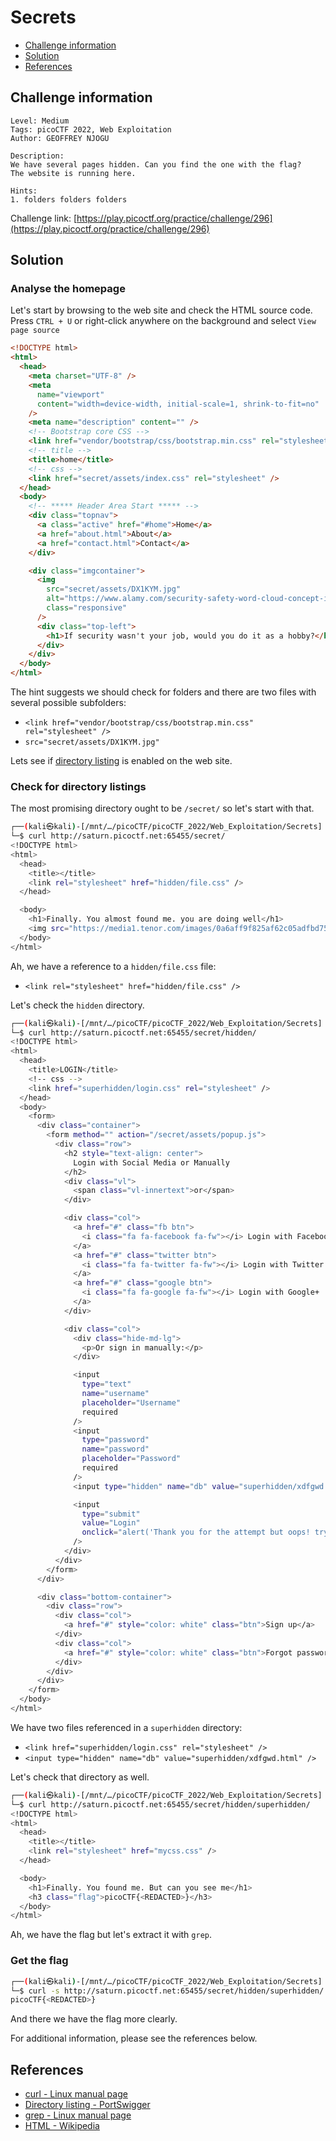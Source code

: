 # Secrets

- [Challenge information](#challenge-information)
- [Solution](#solution)
- [References](#references)

## Challenge information

```text
Level: Medium
Tags: picoCTF 2022, Web Exploitation
Author: GEOFFREY NJOGU
 
Description:
We have several pages hidden. Can you find the one with the flag?
The website is running here.
 
Hints:
1. folders folders folders
```

Challenge link: [https://play.picoctf.org/practice/challenge/296](https://play.picoctf.org/practice/challenge/296)

## Solution

### Analyse the homepage

Let's start by browsing to the web site and check the HTML source code.  
Press `CTRL + U` or right-click anywhere on the background and select `View page source`

```html
<!DOCTYPE html>
<html>
  <head>
    <meta charset="UTF-8" />
    <meta
      name="viewport"
      content="width=device-width, initial-scale=1, shrink-to-fit=no"
    />
    <meta name="description" content="" />
    <!-- Bootstrap core CSS -->
    <link href="vendor/bootstrap/css/bootstrap.min.css" rel="stylesheet" />
    <!-- title -->
    <title>home</title>
    <!-- css -->
    <link href="secret/assets/index.css" rel="stylesheet" />
  </head>
  <body>
    <!-- ***** Header Area Start ***** -->
    <div class="topnav">
      <a class="active" href="#home">Home</a>
      <a href="about.html">About</a>
      <a href="contact.html">Contact</a>
    </div>

    <div class="imgcontainer">
      <img
        src="secret/assets/DX1KYM.jpg"
        alt="https://www.alamy.com/security-safety-word-cloud-concept-image-image67649784.html"
        class="responsive"
      />
      <div class="top-left">
        <h1>If security wasn't your job, would you do it as a hobby?</h1>
      </div>
    </div>
  </body>
</html>
```

The hint suggests we should check for folders and there are two files with several possible subfolders:

- `<link href="vendor/bootstrap/css/bootstrap.min.css" rel="stylesheet" />`
- `src="secret/assets/DX1KYM.jpg"`

Lets see if [directory listing](https://portswigger.net/kb/issues/00600100_directory-listing) is enabled on the web site.

### Check for directory listings

The most promising directory ought to be `/secret/` so let's start with that.

```bash
┌──(kali㉿kali)-[/mnt/…/picoCTF/picoCTF_2022/Web_Exploitation/Secrets]
└─$ curl http://saturn.picoctf.net:65455/secret/  
<!DOCTYPE html>
<html>
  <head>
    <title></title>
    <link rel="stylesheet" href="hidden/file.css" />
  </head>

  <body>
    <h1>Finally. You almost found me. you are doing well</h1>
    <img src="https://media1.tenor.com/images/0a6aff9f825af62c05adfbd75039cc7b/tenor.gif?itemid=4648337" alt="Something Like That GIF - Andy Parksandrecreation Wtf GIFs" style="max-width: 833px; background-color: rgb(151, 121, 85);" width="833" height="937.125">
  </body>
</html>
```

Ah, we have a reference to a `hidden/file.css` file:

- `<link rel="stylesheet" href="hidden/file.css" />`

Let's check the `hidden` directory.

```bash
┌──(kali㉿kali)-[/mnt/…/picoCTF/picoCTF_2022/Web_Exploitation/Secrets]
└─$ curl http://saturn.picoctf.net:65455/secret/hidden/
<!DOCTYPE html>
<html>
  <head>
    <title>LOGIN</title>
    <!-- css -->
    <link href="superhidden/login.css" rel="stylesheet" />
  </head>
  <body>
    <form>
      <div class="container">
        <form method="" action="/secret/assets/popup.js">
          <div class="row">
            <h2 style="text-align: center">
              Login with Social Media or Manually
            </h2>
            <div class="vl">
              <span class="vl-innertext">or</span>
            </div>

            <div class="col">
              <a href="#" class="fb btn">
                <i class="fa fa-facebook fa-fw"></i> Login with Facebook
              </a>
              <a href="#" class="twitter btn">
                <i class="fa fa-twitter fa-fw"></i> Login with Twitter
              </a>
              <a href="#" class="google btn">
                <i class="fa fa-google fa-fw"></i> Login with Google+
              </a>
            </div>

            <div class="col">
              <div class="hide-md-lg">
                <p>Or sign in manually:</p>
              </div>

              <input
                type="text"
                name="username"
                placeholder="Username"
                required
              />
              <input
                type="password"
                name="password"
                placeholder="Password"
                required
              />
              <input type="hidden" name="db" value="superhidden/xdfgwd.html" />

              <input
                type="submit"
                value="Login"
                onclick="alert('Thank you for the attempt but oops! try harder. better luck next time')"
              />
            </div>
          </div>
        </form>
      </div>

      <div class="bottom-container">
        <div class="row">
          <div class="col">
            <a href="#" style="color: white" class="btn">Sign up</a>
          </div>
          <div class="col">
            <a href="#" style="color: white" class="btn">Forgot password?</a>
          </div>
        </div>
      </div>
    </form>
  </body>
</html>
```

We have two files referenced in a `superhidden` directory:

- `<link href="superhidden/login.css" rel="stylesheet" />`
- `<input type="hidden" name="db" value="superhidden/xdfgwd.html" />`

Let's check that directory as well.

```bash
┌──(kali㉿kali)-[/mnt/…/picoCTF/picoCTF_2022/Web_Exploitation/Secrets]
└─$ curl http://saturn.picoctf.net:65455/secret/hidden/superhidden/
<!DOCTYPE html>
<html>
  <head>
    <title></title>
    <link rel="stylesheet" href="mycss.css" />
  </head>

  <body>
    <h1>Finally. You found me. But can you see me</h1>
    <h3 class="flag">picoCTF{<REDACTED>}</h3>
  </body>
</html>
```

Ah, we have the flag but let's extract it with `grep`.

### Get the flag

```bash
┌──(kali㉿kali)-[/mnt/…/picoCTF/picoCTF_2022/Web_Exploitation/Secrets]
└─$ curl -s http://saturn.picoctf.net:65455/secret/hidden/superhidden/ | grep -oE 'picoCTF{.*}'
picoCTF{<REDACTED>}
```

And there we have the flag more clearly.

For additional information, please see the references below.

## References

- [curl - Linux manual page](https://man7.org/linux/man-pages/man1/curl.1.html)
- [Directory listing - PortSwigger](https://portswigger.net/kb/issues/00600100_directory-listing)
- [grep - Linux manual page](https://man7.org/linux/man-pages/man1/grep.1.html)
- [HTML - Wikipedia](https://en.wikipedia.org/wiki/HTML)
